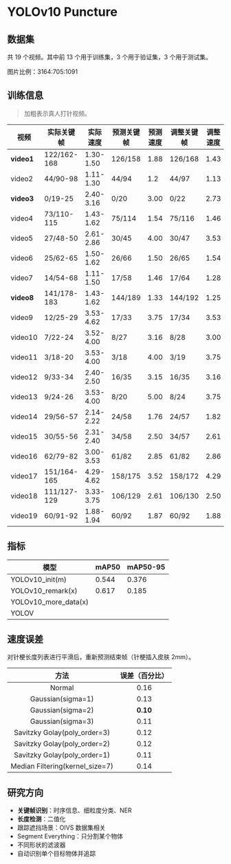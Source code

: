 # YOLOv10 Puncture

## 数据集

共 19 个视频。其中前 13 个用于训练集，3 个用于验证集，3 个用于测试集。

图片比例：3164:705:1091

## 训练信息

> 加粗表示真人打针视频。

| 视频         | 实际关键帧       | 实际速度      | 预测关键帧   | 预测速度 | 调整关键帧   | 调整速度 |
|------------|-------------|-----------|---------|------|---------|------|
| **video1** | 122/162-168 | 1.30-1.50 | 126/158 | 1.88 | 126/168 | 1.43 |
| video2     | 44/90-98    | 1.11-1.30 | 44/94   | 1.2  | 44/97   | 1.13 |
| **video3** | 0/19-25     | 2.40-3.16 | 0/20    | 3.00 | 0/22    | 2.73 |
| video4     | 73/110-115  | 1.43-1.62 | 75/114  | 1.54 | 75/116  | 1.46 |
| video5     | 27/48-50    | 2.61-2.86 | 30/45   | 4.00 | 30/47   | 3.53 |
| video6     | 25/62-65    | 1.50-1.62 | 26/66   | 1.50 | 26/65   | 1.54 |
| video7     | 14/54-68    | 1.11-1.50 | 17/58   | 1.46 | 17/64   | 1.28 |
| **video8** | 141/178-183 | 1.43-1.62 | 144/189 | 1.33 | 144/192 | 1.25 |
| video9     | 12/25-29    | 3.53-4.62 | 17/33   | 3.75 | 17/34   | 3.53 |
| video10    | 7/22-24     | 3.52-4.00 | 8/27    | 3.16 | 8/28    | 3.00 |
| video11    | 3/18-20     | 3.53-4.00 | 3/18    | 4.00 | 3/19    | 3.75 |
| video12    | 9/33-34     | 2.40-2.50 | 16/35   | 3.15 | 16/35   | 3.16 |
| video13    | 9/24-26     | 3.53-4.00 | 8/20    | 5.00 | 8/24    | 3.75 |
| video14    | 29/56-57    | 2.14-2.22 | 24/58   | 1.76 | 24/57   | 1.82 |
| video15    | 30/55-56    | 2.31-2.40 | 34/58   | 2.50 | 34/57   | 2.61 |
| video16    | 62/79-82    | 3.00-3.53 | 61/82   | 2.85 | 61/82   | 2.86 |
| video17    | 151/164-165 | 4.29-4.62 | 158/175 | 3.52 | 158/172 | 4.29 |
| video18    | 111/127-129 | 3.33-3.75 | 106/129 | 2.61 | 106/130 | 2.50 |
| video19    | 60/91-92    | 1.88-1.94 | 60/92   | 1.87 | 60/92   | 1.88 |

## 指标

| 模型                   | mAP50 | mAP50-95 |
|----------------------|-------|----------|
| YOLOv10_init(m)      | 0.544 | 0.376    |
| YOLOv10_remark(x)    | 0.617 | 0.185    |
| YOLOv10_more_data(x) |       |          |
| YOLOV                |       |          |

## 速度误差

对针梗长度列表进行平滑后，重新预测结束帧（针梗插入皮肤 2mm）。

|               方法                | 误差（百分比）  |
|:-------------------------------:|:--------:|
|             Normal              |   0.16   |
|        Gaussian(sigma=1)        |   0.13   | 
|        Gaussian(sigma=2)        | **0.10** | 
|        Gaussian(sigma=3)        |   0.11   | 
|  Savitzky Golay(poly_order=3)   |   0.12   |
|  Savitzky Golay(poly_order=2)   |   0.12   |
|  Savitzky Golay(poly_order=1)   |   0.11   |
| Median Filtering(kernel_size=7) |   0.14   |

## 研究方向

- **关键帧识别**：时序信息、细粒度分类、NER
- **长度检测**：二值化
- 跟踪遮挡场景：OIVS 数据集相关
- Segment Everything：只分割某个物体
- 不同形状的滤波器
- 自动识别单个目标物体并追踪